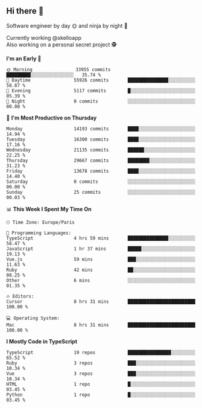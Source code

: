 ## Hi there 👋

Software engineer by day 🌞 and ninja by night 🌝

Currently working @skelloapp <br>
Also working on a personal secret project 🕵️

<!--START_SECTION:waka-->
**I'm an Early 🐤** 

```text
🌞 Morning                33955 commits       █████████░░░░░░░░░░░░░░░░   35.74 % 
🌆 Daytime                55926 commits       ███████████████░░░░░░░░░░   58.87 % 
🌃 Evening                5117 commits        █░░░░░░░░░░░░░░░░░░░░░░░░   05.39 % 
🌙 Night                  0 commits           ░░░░░░░░░░░░░░░░░░░░░░░░░   00.00 % 
```
📅 **I'm Most Productive on Thursday** 

```text
Monday                   14193 commits       ████░░░░░░░░░░░░░░░░░░░░░   14.94 % 
Tuesday                  16300 commits       ████░░░░░░░░░░░░░░░░░░░░░   17.16 % 
Wednesday                21135 commits       ██████░░░░░░░░░░░░░░░░░░░   22.25 % 
Thursday                 29667 commits       ████████░░░░░░░░░░░░░░░░░   31.23 % 
Friday                   13678 commits       ████░░░░░░░░░░░░░░░░░░░░░   14.40 % 
Saturday                 0 commits           ░░░░░░░░░░░░░░░░░░░░░░░░░   00.00 % 
Sunday                   25 commits          ░░░░░░░░░░░░░░░░░░░░░░░░░   00.03 % 
```


📊 **This Week I Spent My Time On** 

```text
🕑︎ Time Zone: Europe/Paris

💬 Programming Languages: 
TypeScript               4 hrs 59 mins       ███████████████░░░░░░░░░░   58.47 % 
JavaScript               1 hr 37 mins        █████░░░░░░░░░░░░░░░░░░░░   19.13 % 
Vue.js                   59 mins             ███░░░░░░░░░░░░░░░░░░░░░░   11.63 % 
Ruby                     42 mins             ██░░░░░░░░░░░░░░░░░░░░░░░   08.25 % 
Other                    6 mins              ░░░░░░░░░░░░░░░░░░░░░░░░░   01.35 % 

🔥 Editors: 
Cursor                   8 hrs 31 mins       █████████████████████████   100.00 % 

💻 Operating System: 
Mac                      8 hrs 31 mins       █████████████████████████   100.00 % 
```

**I Mostly Code in TypeScript** 

```text
TypeScript               19 repos            ████████████████░░░░░░░░░   65.52 % 
Ruby                     3 repos             ███░░░░░░░░░░░░░░░░░░░░░░   10.34 % 
Vue                      3 repos             ███░░░░░░░░░░░░░░░░░░░░░░   10.34 % 
HTML                     1 repo              █░░░░░░░░░░░░░░░░░░░░░░░░   03.45 % 
Python                   1 repo              █░░░░░░░░░░░░░░░░░░░░░░░░   03.45 % 
```




<!--END_SECTION:waka-->

<!--
**antoinelncl/antoinelncl** is a ✨ _special_ ✨ repository because its `README.md` (this file) appears on your GitHub profile.

Here are some ideas to get you started:

- 🔭 I’m currently working on ...
- 🌱 I’m currently learning ...
- 👯 I’m looking to collaborate on ...
- 🤔 I’m looking for help with ...
- 💬 Ask me about ...
- 📫 How to reach me: ...
- 😄 Pronouns: ...
- ⚡ Fun fact: ...
-->

